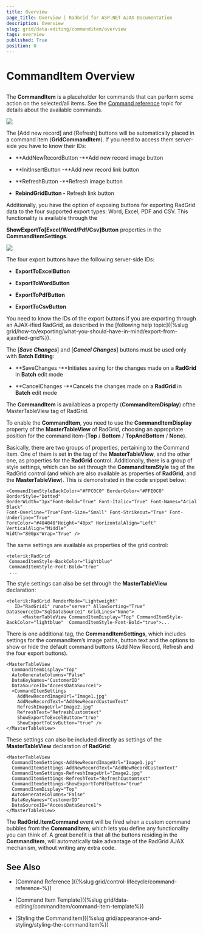 ```yaml
---
title: Overview
page_title: Overview | RadGrid for ASP.NET AJAX Documentation
description: Overview
slug: grid/data-editing/commanditem/overview
tags: overview
published: True
position: 0
---
```


# CommandItem Overview



## 

The **CommandItem** is a placeholder for commands that can perform some action on the selected/all items. See the [Command reference]( https://www.telerik.com/help/aspnet-ajax/grid-command-reference.html ) topic for details about the available commands.

![](images/grd_DefaultCommandItem.PNG)

The [Add new record] and [Refresh] buttons will be automatically placed in a command item (**GridCommandItem**). If you need to access them server-side you have to know their IDs:

* **AddNewRecordButton -**Add new record image button

* **InitInsertButton -**Add new record link button

* **RefreshButton -**Refresh image button

* **RebindGridButton -** Refresh link button

Additionally, you have the option of exposing buttons for exporting RadGrid data to the four supported export types: Word, Excel, PDF and CSV. This functionality is available through the

**ShowExportTo[Excel/Word/Pdf/Csv]Button** properties in the **CommandItemSettings**.

![](images/grd_CommandItemExportButtons.PNG)

The four export buttons have the following server-side IDs:

* **ExportToExcelButton**

* **ExportToWordButton**

* **ExportToPdfButton**

* **ExportToCsvButton**



You need to know the IDs of the export buttons if you are exporting through an AJAX-ified RadGrid, as described in the [following help topic]({%slug grid/how-to/exporting/what-you-should-have-in-mind/export-from-ajaxified-grid%}).

The [***Save Changes***] and [***Cancel Changes***] buttons must be used only with **Batch Editing**:

* **SaveChanges -**Initiates saving for the changes made on a **RadGrid** in **Batch** edit mode

* **CancelChanges -**Cancels the changes made on a **RadGrid** in **Batch** edit mode

The **CommandItem** is availableas a property (**CommandItemDisplay**) ofthe MasterTableView tag of RadGrid.

To enable the **CommandItem**, you need to use the **CommandItemDisplay** property of the **MasterTableView** of RadGrid, choosing an appropriate position for the command item-(**Top** / **Bottom** / **TopAndBottom** / **None**).

Basically, there are two groups of properties, pertaining to the Command Item. One of them is set in the tag of the **MasterTableView**, and the other one, as properties for the **RadGrid** control. Additionally, there is a group of style settings, which can be set through the **CommandItemStyle** tag of the RadGrid control (and which are also available as properties of **RadGrid**, and the **MasterTableView**). This is demonstrated in the code snippet below:

````ASP.NET
<CommandItemStyleBackColor="#FFC0C0" BorderColor="#FFE0C0" BorderStyle="Dotted"
BorderWidth="1px"Font-Bold="True" Font-Italic="True" Font-Names="Arial Black"
Font-Overline="True"Font-Size="Small" Font-Strikeout="True" Font-Underline="True"
ForeColor="#404040"Height="40px" HorizontalAlign="Left" VerticalAlign="Middle"
Width="800px"Wrap="True" />			
````



The same settings are available as properties of the grid control:

````ASP.NET
<telerik:RadGrid
 CommandItemStyle-BackColor="lightblue"
 CommandItemStyle-Font-Bold="true"	
 ...		
````



The style settings can also be set through the **MasterTableView** declaration:

````ASP.NET
<telerik:RadGrid RenderMode="Lightweight"        
   ID="RadGrid1" runat="server" AllowSorting="True" DataSourceID="SqlDataSource1" GridLines="None">        
      <MasterTableView CommandItemDisplay="Top" CommandItemStyle-BackColor="lightblue"  CommandItemStyle-Font-Bold="true">...			
````



There is one additional tag, the **CommandItemSettings**, which includes settings for the commandItem’s image paths, button text and the options to show or hide the default command buttons (Add New Record, Refresh and the four export buttons).

````ASP.NET
<MasterTableView
  CommandItemDisplay="Top"           
  AutoGenerateColumns="False"
  DataKeyNames="CustomerID"  
  DataSourceID="AccessDataSource1">                             
  <CommandItemSettings
    AddNewRecordImageUrl="Image1.jpg"
    AddNewRecordText="AddNewRecordCustomText"
    RefreshImageUrl="Image2.jpg"
    RefreshText="RefreshCustomtext"
    ShowExportToExcelButton="true"
    ShowExportToCsvButton="true" />               
</MasterTableView>  			
````



These settings can also be included directly as settings of the **MasterTableView** declaration of **RadGrid**:

````ASP.NET
<MasterTableView
  CommandItemSettings-AddNewRecordImageUrl="Image1.jpg"
  CommandItemSettings-AddNewRecordText="AddNewRecordCustomText"
  CommandItemSettings-RefreshImageUrl="Image2.jpg"
  CommandItemSettings-RefreshText="RefreshCustomtext"
  CommandItemSettings-ShowExportToPdfButton="true"
  CommandItemDisplay="Top"              
  AutoGenerateColumns="False"
  DataKeyNames="CustomerID"
  DataSourceID="AccessDataSource1">
</MasterTableView>
````



The **RadGrid.ItemCommand** event will be fired when a custom command bubbles from the **CommandItem**, which lets you define any functionality you can think of. A great benefit is that all the buttons residing in the **CommandItem**, will automatically take advantage of the RadGrid AJAX mechanism, without writing any extra code.

## See Also

 * [Command Reference ]({%slug grid/control-lifecycle/command-reference-%})

 * [Command Item Template]({%slug grid/data-editing/commanditem/command-item-template%})

 * [Styling the CommandItem]({%slug grid/appearance-and-styling/styling-the-commanditem%})
